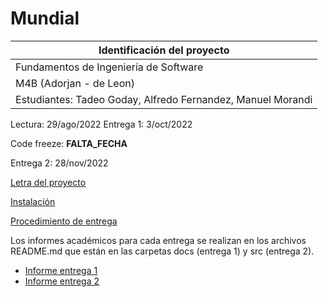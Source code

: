 # Mundial

| Identificación del proyecto |
| --- |
| Fundamentos de Ingeniería de Software |
| M4B (Adorjan - de Leon) |
| Estudiantes: Tadeo Goday, Alfredo Fernandez, Manuel Morandi  |

Lectura: 29/ago/2022
Entrega 1: 3/oct/2022

Code freeze: **FALTA_FECHA**

Entrega 2: 28/nov/2022

[Letra del proyecto](letra.md)

[Instalación](install.md)

[Procedimiento de entrega](proc_entrega.md)

Los informes académicos para cada entrega se realizan en los archivos README.md que están en las carpetas docs (entrega 1) y src (entrega 2).
* [Informe entrega 1](docs/README.md)
* [Informe entrega 2](src/README.md)